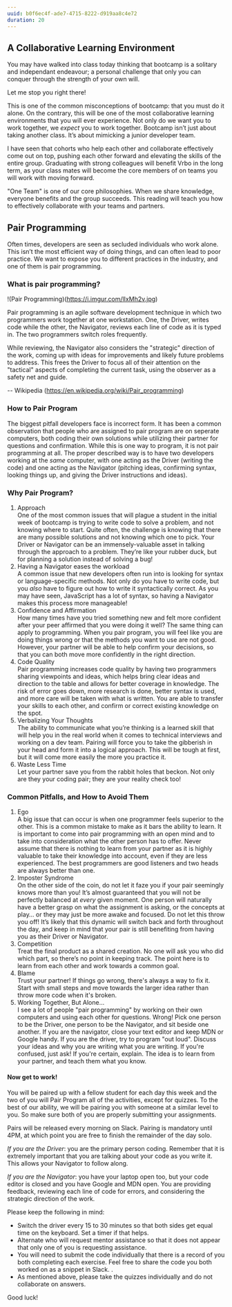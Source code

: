 ```yaml
---
uuid: b0f6ec4f-ade7-4715-8222-d919aa8c4e72
duration: 20
---
```

## A Collaborative Learning Environment

You may have walked into class today thinking that bootcamp is a solitary and independant endeavour; a personal challenge that only you can conquer through the strength of your own will.

Let me stop you right there!

This is one of the common misconceptions of bootcamp: that you must do it alone. On the contrary, this will be one of the most collaborative learning environments that you will ever experience. Not only do we want you to work together, we _expect_ you to work together. Bootcamp isn’t just about taking another class. It’s about mimicking a junior developer team.

I have seen that cohorts who help each other and collaborate effectively come out on top, pushing each other forward and elevating the skills of the entire group. Graduating with strong colleagues will benefit Vrbo in the long term, as your class mates will become the core members of on teams you will work with moving forward.

"One Team" is one of our core philosophies. When we share knowledge, everyone benefits and the group succeeds. This reading will teach you how to effectively collaborate with your teams and partners.

## Pair Programming

Often times, developers are seen as secluded individuals who work alone. This isn’t the most efficient way of doing things, and can often lead to poor practice. We want to expose you to different practices in the industry, and one of them is pair programming.

### What is pair programming?

!(Pair Programming)(https://i.imgur.com/lIxMh2v.jpg)

Pair programming is an agile software development technique in which two programmers work together at one workstation. One, the Driver, writes code while the other, the Navigator, reviews each line of code as it is typed in. The two programmers switch roles frequently.

While reviewing, the Navigator also considers the "strategic" direction of the work, coming up with ideas for improvements and likely future problems to address. This frees the Driver to focus all of their attention on the "tactical" aspects of completing the current task, using the observer as a safety net and guide.

-- Wikipedia (<https://en.wikipedia.org/wiki/Pair_programming>)

### How to Pair Program

The biggest pitfall developers face is incorrect form. It has been a common observation that people who are assigned to pair program are on seperate computers, both coding their own solutions while utilizing their partner for questions and confirmation. While this is one way to program, it is not pair programming at all. The proper described way is to have two developers working at the _same_ computer, with one acting as the Driver (writing the code) and one acting as the Navigator (pitching ideas, confirming syntax, looking things up, and giving the Driver instructions and ideas).

### Why Pair Program?

1. Approach<br>
One of the most common issues that will plague a student in the initial week of bootcamp is trying to write code to solve a problem, and not knowing where to start. Quite often, the challenge is knowing that there are many possible solutions and not knowing which one to pick. Your Driver or Navigator can be an immensely-valuable asset in talking through the approach to a problem. They’re like your rubber duck, but for planning a solution instead of solving a bug!
2. Having a Navigator eases the workload<br>
A common issue that new developers often run into is looking for syntax or language-specific methods. Not only do you have to write code, but you _also_ have to figure out how to write it syntactically correct. As you may have seen, JavaScript has a lot of syntax, so having a Navigator makes this process more manageable!
3. Confidence and Affirmation<br>
How many times have you tried something new and felt more confident after your peer affirmed that you were doing it well? The same thing can apply to programming. When you pair program, you will feel like you are doing things wrong or that the methods you want to use are not good. However, your partner will be able to help confirm your decisions, so that you can both move more confidently in the right direction.
4. Code Quality<br>
Pair programming increases code quality by having two programmers sharing viewpoints and ideas, which helps bring clear ideas and direction to the table and allows for better coverage in knowledge. The risk of error goes down, more research is done, better syntax is used, and more care will be taken with what is written. You are able to transfer your skills to each other, and confirm or correct existing knowledge on the spot.
5. Verbalizing Your Thoughts<br>
The ability to communicate what you’re thinking is a learned skill that will help you in the real world when it comes to technical interviews and working on a dev team. Pairing will force you to take the gibberish in your head and form it into a logical approach. This will be tough at first, but it will come more easily the more you practice it.
6. Waste Less Time<br>
Let your partner save you from the rabbit holes that beckon. Not only are they your coding pair; they are your reality check too!

### Common Pitfalls, and How to Avoid Them

1. Ego<br>
A big issue that can occur is when one programmer feels superior to the other. This is a common mistake to make as it bars the ability to learn. It is important to come into pair programming with an open mind and to take into consideration what the other person has to offer. Never assume that there is nothing to learn from your partner as it is highly valuable to take their knowledge into account, even if they are less experienced. The best programmers are good listeners and two heads are always better than one.
2. Imposter Syndrome<br>
On the other side of the coin, do not let it faze you if your pair seemingly knows more than you! It’s almost guaranteed that you will not be perfectly balanced at _every_ given moment. One person will naturally have a better grasp on what the assignment is asking, or the concepts at play… or they may just be more awake and focused. Do not let this throw you off! It’s likely that this dynamic will switch back and forth throughout the day, and keep in mind that your pair is still benefiting from having you as their Driver or Navigator.
3. Competition<br>
Treat the final product as a shared creation. No one will ask you who did which part, so there’s no point in keeping track. The point here is to learn from each other and work towards a common goal.
4. Blame<br>
Trust your partner! If things go wrong, there's always a way to fix it. Start with small steps and move towards the larger idea rather than throw more code when it's broken.
5. Working Together, But Alone...<br>
I see a lot of people "pair programming" by working on their own computers and using each other for questions. Wrong! Pick one person to be the Driver, one person to be the Navigator, and sit beside one another. If you are the navigator, close your text editor and keep MDN or Google handy. If you are the driver, try to program "out loud". Discuss your ideas and why you are writing what you are writing. If you're confused, just ask! If you're certain, explain. The idea is to learn from your partner, and teach them what you know.


#### Now get to work!

You will be paired up with a fellow student for each day this week and the two of you will Pair Program all of the activities, except for quizzes. To the best of our ability, we will be pairing you with someone at a similar level to you. So make sure both of you are properly submitting your assignments.

Pairs will be released every morning on Slack. Pairing is mandatory until 4PM, at which point you are free to finish the remainder of the day solo.

*If you are the Driver*: you are the primary person coding. Remember that it is extremely important that you are talking about your code as you write it. This allows your Navigator to follow along.

*If you are the Navigator*: you have your laptop open too, but your code editor is closed and you have Google and MDN open. You are providing feedback, reviewing each line of code for errors, and considering the strategic direction of the work.

Please keep the following in mind:

- Switch the driver every 15 to 30 minutes so that both sides get equal time on the keyboard. Set a timer if that helps.
- Alternate who will request mentor assistance so that it does not appear that only one of you is requesting assistance.
- You will need to submit the code individually that there is a record of you both completing each exercise. Feel free to share the code you both worked on as a snippet in Slack. .
- As mentioned above, please take the quizzes individually and do not collaborate on answers.

Good luck!
